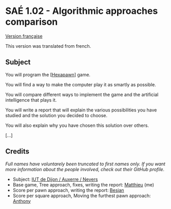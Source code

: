 # SAÉ 1.02 - Algorithmic approaches comparison

[Version française](https://github.com/giroletm/uB-B1-SAE/tree/master/S1_02/README.md)

This version was translated from french.

## Subject

You will program the \[[Hexapawn](https://fr.wikipedia.org/wiki/Hexapawn)\] game.

You will find a way to make the computer play it as smartly as possible.

You will compare different ways to implement the game and the artificial intelligence that plays it.

You will write a report that will explain the various possibilities you have studied and the solution you decided to choose.

You will also explain why you have chosen this solution over others.

[...]

## Credits

*Full names have voluntarely been truncated to first names only. If you want more information about the people involved, check out their GitHub profile.*

- Subject: [IUT de Dijon / Auxerre / Nevers](https://iutdijon.u-bourgogne.fr/www)
- Base game, Tree approach, fixes, writing the report: [Matthieu](https://github.com/giroletm) (me)
- Score per pawn approach, writing the report: [Besjan](https://github.com/Abstru3)
- Score per square approach, Moving the furthest pawn approach: [Anthony](https://github.com/anyhony58310)